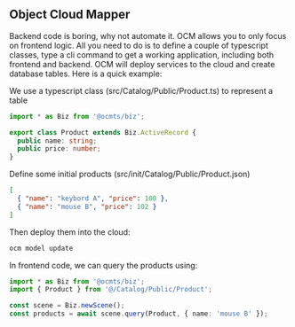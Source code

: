## Object Cloud Mapper

Backend code is boring, why not automate it. OCM allows you to only focus on frontend logic. All you need to do is to define a couple of typescript classes, type a cli command to get a working application, including both frontend and backend. OCM will deploy services to the cloud and create database tables. Here is a quick example:

We use a typescript class (src/Catalog/Public/Product.ts) to represent a table

```ts
import * as Biz from '@ocmts/biz';

export class Product extends Biz.ActiveRecord {
  public name: string;
  public price: number;
}
```

Define some initial products (src/init/Catalog/Public/Product.json)

```json
[
  { "name": "keybord A", "price": 100 },
  { "name": "mouse B", "price": 102 }
]
```

Then deploy them into the cloud:

```sh
ocm model update
```

In frontend code, we can query the products using:

```ts
import * as Biz from '@ocmts/biz';
import { Product } from '@/Catalog/Public/Product';

const scene = Biz.newScene();
const products = await scene.query(Product, { name: 'mouse B' });
```

